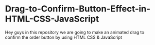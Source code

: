 # Drag-to-Confirm-Button-Effect-in-HTML-CSS-JavaScript
Hey guys in this repository we are going to make an animated drag to confirm the order button by using HTML CSS &amp; JavaScript
